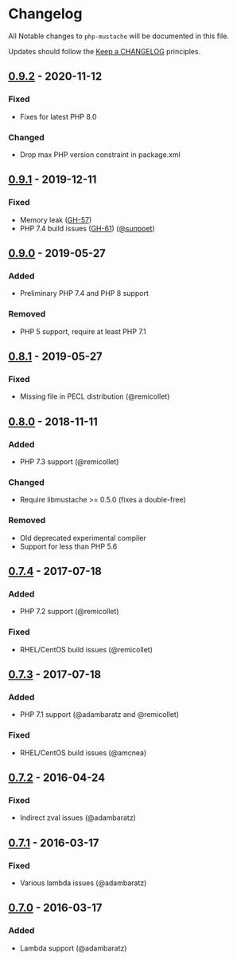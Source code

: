 # Changelog

All Notable changes to `php-mustache` will be documented in this file.

Updates should follow the [Keep a CHANGELOG](http://keepachangelog.com/) principles.

## [0.9.2] - 2020-11-12

### Fixed
- Fixes for latest PHP 8.0

### Changed
- Drop max PHP version constraint in package.xml

## [0.9.1] - 2019-12-11

### Fixed
- Memory leak ([GH-57](https://github.com/jbboehr/php-mustache/issues/57))
- PHP 7.4 build issues ([GH-61](https://github.com/jbboehr/php-mustache/pull/61)) ([@sunpoet](https://github.com/sunpoet))

## [0.9.0] - 2019-05-27

### Added
- Preliminary PHP 7.4 and PHP 8 support

### Removed
- PHP 5 support, require at least PHP 7.1

## [0.8.1] - 2019-05-27

### Fixed
- Missing file in PECL distribution (@remicollet)

## [0.8.0] - 2018-11-11

### Added
- PHP 7.3 support (@remicollet)

### Changed
- Require libmustache >= 0.5.0 (fixes a double-free)

### Removed
- Old deprecated experimental compiler
- Support for less than PHP  5.6

## [0.7.4] - 2017-07-18

### Added
- PHP 7.2 support (@remicollet)

### Fixed
- RHEL/CentOS build issues (@remicollet)

## [0.7.3] - 2017-07-18

### Added
- PHP 7.1 support (@adambaratz and @remicollet)

### Fixed
- RHEL/CentOS build issues (@amcnea)

## [0.7.2] - 2016-04-24

### Fixed
- Indirect zval issues (@adambaratz)

## [0.7.1] - 2016-03-17

### Fixed
- Various lambda issues (@adambaratz)

## [0.7.0] - 2016-03-17

### Added
- Lambda support (@adambaratz)


[Unreleased]: https://github.com/jbboehr/php-mustache/compare/v0.9.2...HEAD
[0.9.2]: https://github.com/jbboehr/php-mustache/compare/v0.9.1...v0.9.2
[0.9.1]: https://github.com/jbboehr/php-mustache/compare/v0.9.0...v0.9.1
[0.9.0]: https://github.com/jbboehr/php-mustache/compare/v0.8.1...v0.9.0
[0.8.1]: https://github.com/jbboehr/php-mustache/compare/v0.8.0...v0.8.1
[0.8.0]: https://github.com/jbboehr/php-mustache/compare/v0.7.4...v0.8.0
[0.7.4]: https://github.com/jbboehr/php-mustache/compare/v0.7.3...v0.7.4
[0.7.3]: https://github.com/jbboehr/php-mustache/compare/v0.7.2...v0.7.3
[0.7.2]: https://github.com/jbboehr/php-mustache/compare/v0.7.1...v0.7.2
[0.7.1]: https://github.com/jbboehr/php-mustache/compare/v0.7.0...v0.7.1
[0.7.0]: https://github.com/jbboehr/php-mustache/compare/v0.6.1...v0.7.0


